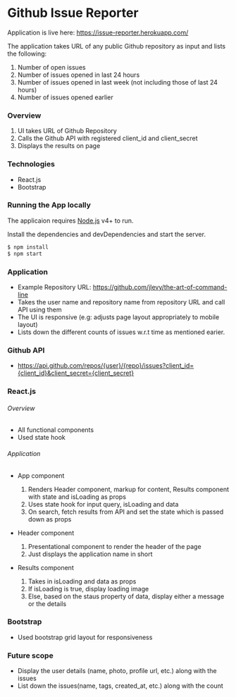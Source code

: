 
# Github Issue Reporter

Application is live here: <https://issue-reporter.herokuapp.com/>

The application takes URL of any public Github repository as input and lists the following:

 1. Number of open issues
 2. Number of issues opened in last 24 hours
 3. Number of issues opened in last week (not including those of last 24 hours)
 4. Number of issues opened earlier


### Overview
1. UI takes URL of Github Repository
2. Calls the Github API with registered client_id and client_secret
3. Displays the results on page

### Technologies
  - React.js
  - Bootstrap

### Running the App locally

The applicaion requires [Node.js](https://nodejs.org/) v4+ to run.

Install the dependencies and devDependencies and start the server.

```sh
$ npm install
$ npm start
```

### Application
- Example Repository URL: https://github.com/jlevy/the-art-of-command-line
- Takes the user name and repository name from repository URL and call API using them
- The UI is responsive (e.g: adjusts page layout appropriately to mobile layout)
- Lists down the different counts of issues w.r.t time as mentioned earier.

### Github API
- https://api.github.com/repos/{user}/{repo}/issues?client_id={client_id}&client_secret={client_secret}

### React.js
###### Overview
- All functional components
- Used state hook

###### Application
- App component
	1. Renders Header component, markup for content, Results component with state and isLoading as props
	2. Uses state hook for input query, isLoading and data
	3. On search, fetch results from API and set the state which is passed down as props

- Header component
	1. Presentational component to render the header of the page
	2. Just displays the application name in short

- Results component
	1. Takes in isLoading and data as props
	2. If isLoading is true, display loading image
	3. Else, based on the staus property of data, display either a message or the details


### Bootstrap
- Used bootstrap grid layout for responsiveness


### Future scope
- Display the user details (name, photo, profile url, etc.) along with the issues
- List down the issues(name, tags, created_at, etc.) along with the count
